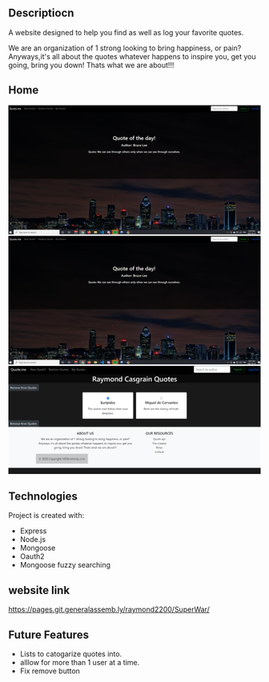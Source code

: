 ## Descriptiocn 
A website designed to help you find as well as log your favorite quotes.

We are an organization of 1 strong looking to bring happiness, or pain? Anyways,it's all about the quotes whatever happens to inspire you, get you going, bring you down! Thats what we are about!!!



## Home
![Logout](https://github.com/Raymond2200/Project2/blob/master/pictures/home%20loged%20in.PNG)
![Login](https://github.com/Raymond2200/Project2/blob/master/pictures/home%20loged%20in.PNG)
![myquotes](https://github.com/Raymond2200/Project2/blob/master/pictures/my%20quotes.PNG)





## Technologies
Project is created with:
* Express
* Node.js
* Mongoose
* Oauth2
* Mongoose fuzzy searching

## website link
https://pages.git.generalassemb.ly/raymond2200/SuperWar/


## Future Features

* Lists to catogarize quotes into.
* alllow for more than 1 user at a time.
* Fix remove button
